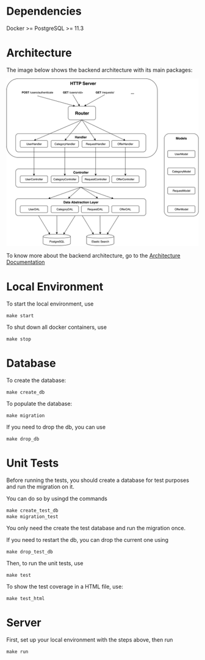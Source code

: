 # Dependencies

Docker >= 
PostgreSQL >= 11.3

# Architecture

The image below shows the backend architecture with its main packages:

![Backend Architecture](docs/images/backend_architecture.png)

To know more about the backend architecture, go to the [Architecture Documentation](docs/architecture.md)

# Local Environment

To start the local environment, use

```
make start
```

To shut down all docker containers, use

```
make stop
```

# Database

To create the database:
```
make create_db
```

To populate the database:
```
make migration
```

If you need to drop the db, you can use
```
make drop_db
```

# Unit Tests

Before running the tests, you should create a database for test purposes and run the migration on it.

You can do so by usingd the commands
```
make create_test_db
make migration_test
```

You only need the create the test database and run the migration once.

If you need to restart the db, you can drop the current one using
```
make drop_test_db
```

Then, to run the unit tests, use
```
make test
```

To show the test coverage in a HTML file, use:
```
make test_html
```

# Server

First, set up your local environment with the steps above, then run

```
make run
```


